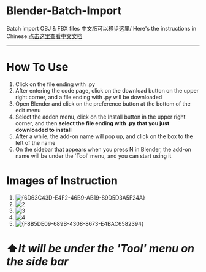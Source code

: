 # Blender-Batch-Import
Batch import OBJ &amp; FBX files
中文版可以移步这里/ Here's the instructions in Chinese:[点击这里查看中文文档](README_CN.md)

***

# How To Use
1. Click on the file ending with .py
2. After entering the code page, click on the download button on the upper right corner, and a file ending with .py will be downloaded
3. Open Blender and click on the preference button at the bottom of the edit menu
4. Select the addon menu, click on the Install button in the upper right corner, and then **select the file ending with .py that you just downloaded to install**
5. After a while, the add-on name will pop up, and click on the box to the left of the name
6. On the sidebar that appears when you press N in Blender, the add-on name will be under the 'Tool' menu, and you can start using it

# Images of Instruction
1. ![{6D63C43D-E4F2-46B9-AB19-89D5D3A5F24A}](https://github.com/user-attachments/assets/1fa38e9c-048d-4f68-b0e8-ec5b58db885b)
2. ![2](https://github.com/user-attachments/assets/85182864-e7ba-43c2-b9f6-8f23eed3978c)
3. ![3](https://github.com/user-attachments/assets/a11cb922-28fd-4f0c-866e-1eeac229046d)
4. ![4](https://github.com/user-attachments/assets/241d38c0-36d3-4a52-89a8-8041100b6877)
5. ![{F8B5DE09-689B-4308-8673-E4BAC6582394}](https://github.com/user-attachments/assets/82c35367-5e5c-4ff2-8f56-372d706213d8)

# ⬆️*It will be under the 'Tool' menu on the side bar*
